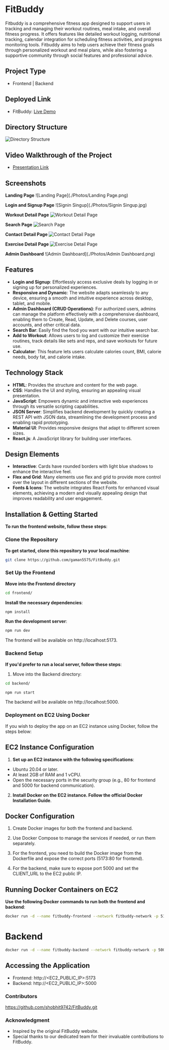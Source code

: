 # FitBuddy

Fitbuddy is a comprehensive fitness app designed to support users in tracking and managing their workout routines, meal intake, and overall fitness progress. It offers features like detailed workout logging, nutritional tracking, calendar integration for scheduling fitness activities, and progress monitoring tools. Fitbuddy aims to help users achieve their fitness goals through personalized workout and meal plans, while also fostering a supportive community through social features and professional advice.

## Project Type
- Frontend | Backend

## Deployed Link
- FitBuddy: [Live Demo](https://union-ubuntu-046.vercel.app/)

## Directory Structure
![Directory Structure](./Photos/Directory.png)

## Video Walkthrough of the Project
- [Presentation Link](https://youtu.be/KAi-4gsl1bU)

## Screenshots

**Landing Page**
![Landing Page](./Photos/Landing Page.png)

**Login and Signup Page**
![Signin Singup](./Photos/Signin Singup.jpg)

**Workout Detail Page**
![Workout Detail Page](./Photos/workout.png)

**Search Page**
![Search Page](./Photos/Search.png)

**Contact Detail Page**
![Contact Detail Page](./Photos/Contact.png)

**Exercise Detail Page**
![Exercise Detail Page](./Photos/Exercises.png)

**Admin Dashboard**
![Admin Dashboard](./Photos/Admin Dashboard.png)

## Features
- **Login and Signup**: Effortlessly access exclusive deals by logging in or signing up for personalized experiences.
- **Responsive and Dynamic**: The website adapts seamlessly to any device, ensuring a smooth and intuitive experience across desktop, tablet, and mobile.
- **Admin Dashboard (CRUD Operations)**: For authorized users, admins can manage the platform effectively with a comprehensive dashboard, enabling them to Create, Read, Update, and Delete courses, user accounts, and other critical data.
- **Search Bar**: Easily find the food you want with our intuitive search bar.
- **Add to Workout**: Allows users to log and customize their exercise routines, track details like sets and reps, and save workouts for future use.
- **Calculator**: This feature lets users calculate calories count, BMI, calorie needs, body fat, and calorie intake.

## Technology Stack
- **HTML**: Provides the structure and content for the web page.
- **CSS**: Handles the UI and styling, ensuring an appealing visual presentation.
- **JavaScript**: Empowers dynamic and interactive web experiences through its versatile scripting capabilities.
- **JSON Server**: Simplifies backend development by quickly creating a REST API with JSON data, streamlining the development process and enabling rapid prototyping.
- **Material UI**: Provides responsive designs that adapt to different screen sizes.
- **React.js**: A JavaScript library for building user interfaces.

## Design Elements
- **Interactive**: Cards have rounded borders with light blue shadows to enhance the interactive feel.
- **Flex and Grid**: Many elements use flex and grid to provide more control over the layout in different sections of the website.
- **Fonts & Icons**: The website integrates React Fonts for enhanced visual elements, achieving a modern and visually appealing design that improves readability and user engagement.

## Installation & Getting Started

**To run the frontend website, follow these steps**:

### Clone the Repository
**To get started, clone this repository to your local machine**:

```bash
git clone https://github.com/gaman5575/FitBuddy.git
```
### Set Up the Frontend

**Move into the Frontend directory**
```bash
cd frontend/
```
**Install the necessary dependencies**:
```bash
npm install
```
**Run the development server**:
```bash
npm run dev
```

The frontend will be available on http://localhost:5173.

### Backend Setup 

**If you'd prefer to run a local server, follow these steps**:

1. Move into the Backend directory:
```bash
cd backend/
```

```bash
npm run start
```

The backend will be available on http://localhost:5000.

### Deployment on EC2 Using Docker
If you wish to deploy the app on an EC2 instance using Docker, follow the steps below:

## EC2 Instance Configuration

1. **Set up an EC2 instance with the following specifications**:
- Ubuntu 20.04 or later.
- At least 2GB of RAM and 1 vCPU.
- Open the necessary ports in the security group (e.g., 80 for frontend and 5000 for backend communication).

2. **Install Docker on the EC2 instance. Follow the official Docker Installation Guide**.


## Docker Configuration
1. Create Docker images for both the frontend and backend.

2. Use Docker Compose to manage the services if needed, or run them separately.

3. For the frontend, you need to build the Docker image from the Dockerfile and expose the correct ports (5173:80 for frontend).

4. For the backend, make sure to expose port 5000 and set the CLIENT_URL to the EC2 public IP.

## Running Docker Containers on EC2
**Use the following Docker commands to run both the frontend and backend**:

```bash
docker run -d --name fitbuddy-frontend --network fitbuddy-network -p 5173:80 -e VITE_API_URL=http://<EC2_PUBLIC_IP>:5000/api fitbuddy-frontend
```

# Backend
```bash
docker run -d --name fitbuddy-backend --network fitbuddy-network -p 5000:5000 -e CLIENT_URL=http://<EC2_PUBLIC_IP>:5173 -e mongo_url="mongodb+srv://<db_credentials>" -e JWT=<your_jwt_key> fitbuddy-backend
```

## Accessing the Application
- Frontend: http://<EC2_PUBLIC_IP>:5173
- Backend: http://<EC2_PUBLIC_IP>:5000

### Contributors
 https://github.com/shobhit9742/FitBuddy.git

### Acknowledgment
- Inspired by the original FitBuddy website.
- Special thanks to our dedicated team for their invaluable contributions to FitBuddy.

